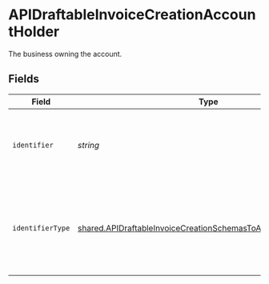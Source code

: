 # APIDraftableInvoiceCreationAccountHolder

The business owning the account.


## Fields

| Field                                                                                                                                                       | Type                                                                                                                                                        | Required                                                                                                                                                    | Description                                                                                                                                                 |
| ----------------------------------------------------------------------------------------------------------------------------------------------------------- | ----------------------------------------------------------------------------------------------------------------------------------------------------------- | ----------------------------------------------------------------------------------------------------------------------------------------------------------- | ----------------------------------------------------------------------------------------------------------------------------------------------------------- |
| `identifier`                                                                                                                                                | *string*                                                                                                                                                    | :heavy_check_mark:                                                                                                                                          | Legal identifier of the business, such as its SIRET in France.                                                                                              |
| `identifierType`                                                                                                                                            | [shared.APIDraftableInvoiceCreationSchemasToAccountIdentifierType](../../../sdk/models/shared/apidraftableinvoicecreationschemastoaccountidentifiertype.md) | :heavy_minus_sign:                                                                                                                                          | Type of legal business identifier of the business, such as the SIRET in France.                                                                             |